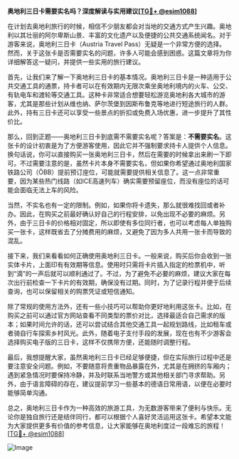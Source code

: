 **奥地利三日卡需要实名吗？深度解读与实用建议[[TG💪+ @esim1088](https://t.me/s/esim1088)]**

在计划去奥地利旅行的时候，相信不少朋友都会对当地的交通方式产生兴趣。奥地利以其壮丽的阿尔卑斯山景、丰富的文化遗产以及便捷的公共交通系统闻名。对于游客来说，奥地利三日卡（Austria Travel Pass）无疑是一个非常方便的选择。然而，关于这张卡是否需要实名的问题，许多人可能会感到困惑。这篇文章将为你详细解答这一疑问，并提供一些实用的旅行建议。

首先，让我们来了解一下奥地利三日卡的基本情况。奥地利三日卡是一种适用于公共交通工具的通票，持卡者可以在有效期内无限次乘坐奥地利境内的火车、公交、有轨电车和渡轮等交通工具。这种卡非常适合想要轻松游览奥地利各大城市的游客，尤其是那些计划从维也纳、萨尔茨堡到因斯布鲁克等地进行短途旅行的人群。此外，持有三日卡还可以享受一些景点的折扣或免费入场优惠，进一步提升了其性价比。

那么，回到正题——奥地利三日卡到底需不需要实名呢？答案是：**不需要实名**。这张卡的设计初衷是为了方便游客使用，因此它并不强制要求持卡人提供个人信息。换句话说，你可以直接购买一张奥地利三日卡，然后在需要的时候拿出来刷一下即可。不过需要注意的是，虽然卡片本身不需要实名，但如果你希望通过奥地利国家铁路公司（ÖBB）提前预订座位，可能就需要提供相关信息了。这一点非常重要，因为某些热门线路（如ICE高速列车）确实需要预留座位，而没有座位的话可能会面临无法上车的风险。

当然，不实名也有一定的限制。例如，如果你将卡遗失，那么就很难找回或者补办。因此，在购买之前最好确认好自己的行程安排，以免出现不必要的麻烦。另外，由于三日卡的价格相对固定，所以即使有多位同行者，也可以考虑每人单独购买一张卡，这样既省去了分摊费用的麻烦，又避免了因为多人共用一张卡而导致的混乱。

接下来，我们来看看如何正确使用奥地利三日卡。一般来说，购买后你会收到一张实体卡片，上面印有有效期等信息。使用时只需将卡片插入指定的检票机中，听到“滴”的一声后就可以顺利通过了。不过，为了避免不必要的麻烦，建议大家在每次出行前检查一下卡片的有效期，确保没有过期。同时，为了记录行程并便于后续查询，也可以保留相关的购票凭证或短信通知。

除了常规的使用方法外，还有一些小技巧可以帮助你更好地利用这张卡。比如，在购买之前可以通过官方网站查看不同类型的票价对比，选择最适合自己需求的版本；如果时间允许的话，还可以尝试结合其他交通工具一起规划路线，比如租车或者骑自行车探索乡村风光。此外，随着电子支付手段的发展，现在也有不少游客会选择购买电子版的三日卡，这样不仅携带方便，还能随时调整行程。

最后，我想提醒大家，虽然奥地利三日卡已经足够便捷，但在实际旅行过程中还是要注意安全问题。例如，不要随意将贵重物品暴露在外，尤其是在拥挤的车厢内；遇到紧急情况时要保持冷静，并及时联系当地警方或其他相关部门寻求帮助。另外，由于语言障碍的存在，建议提前学习一些基本的德语日常用语，以便在必要时能够简单沟通。

总之，奥地利三日卡作为一种高效的旅游工具，为无数游客带来了便利与快乐。无论你是独自旅行还是结伴同行，都可以根据个人喜好灵活运用这张卡。希望本文能为大家提供更多有价值的参考信息，让大家能够在奥地利度过一段难忘的旅程！[[TG💪+ @esim1088](https://t.me/s/esim1088)] 

![Image](https://i.postimg.cc/4NQfJmqS/Snipaste-2025-05-13-00-14-12.png)